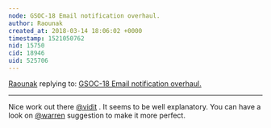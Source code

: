 ```yaml
---
node: GSOC-18 Email notification overhaul.
author: Raounak
created_at: 2018-03-14 18:06:02 +0000
timestamp: 1521050762
nid: 15750
cid: 18946
uid: 525706
---
```




[Raounak](../profile/Raounak) replying to: [GSOC-18 Email notification overhaul.](../notes/vidit/02-16-2018/gsoc-18-email-notification-overhaul)

----
Nice work out there [@vidit](/profile/vidit) . It seems to be well explanatory. You can have a look on [@warren](/profile/warren) suggestion to make it more perfect. 